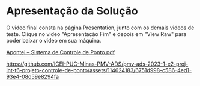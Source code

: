 # Apresentação da Solução

O video final consta na página Presentation, junto com os demais videos de teste. Clique no video "Apresentação Fim" e depois em "View Raw" para poder baixar o video em sua máquina.

[Apontei – Sistema de Controle de Ponto.pdf](https://github.com/ICEI-PUC-Minas-PMV-ADS/pmv-ads-2023-1-e2-proj-int-t6-projeto-controle-de-ponto/files/11780041/Apontei.Sistema.de.Controle.de.Ponto.pdf)


https://github.com/ICEI-PUC-Minas-PMV-ADS/pmv-ads-2023-1-e2-proj-int-t6-projeto-controle-de-ponto/assets/114624183/6751d998-c586-4ed1-93e4-08d59e8294fa



